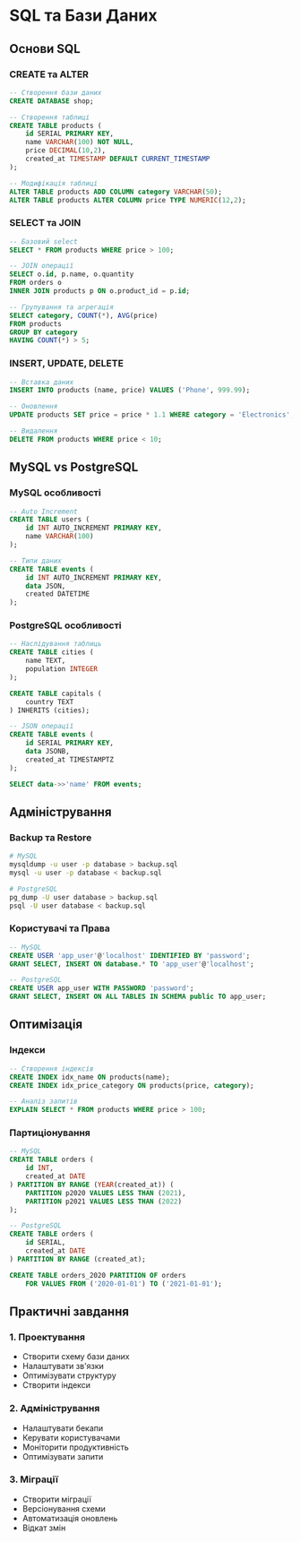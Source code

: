 # SQL та Бази Даних

## Основи SQL

### CREATE та ALTER
```sql
-- Створення бази даних
CREATE DATABASE shop;

-- Створення таблиці
CREATE TABLE products (
    id SERIAL PRIMARY KEY,
    name VARCHAR(100) NOT NULL,
    price DECIMAL(10,2),
    created_at TIMESTAMP DEFAULT CURRENT_TIMESTAMP
);

-- Модифікація таблиці
ALTER TABLE products ADD COLUMN category VARCHAR(50);
ALTER TABLE products ALTER COLUMN price TYPE NUMERIC(12,2);
```

### SELECT та JOIN
```sql
-- Базовий select
SELECT * FROM products WHERE price > 100;

-- JOIN операції
SELECT o.id, p.name, o.quantity
FROM orders o
INNER JOIN products p ON o.product_id = p.id;

-- Групування та агрегація
SELECT category, COUNT(*), AVG(price)
FROM products
GROUP BY category
HAVING COUNT(*) > 5;
```

### INSERT, UPDATE, DELETE
```sql
-- Вставка даних
INSERT INTO products (name, price) VALUES ('Phone', 999.99);

-- Оновлення
UPDATE products SET price = price * 1.1 WHERE category = 'Electronics';

-- Видалення
DELETE FROM products WHERE price < 10;
```

## MySQL vs PostgreSQL

### MySQL особливості
```sql
-- Auto Increment
CREATE TABLE users (
    id INT AUTO_INCREMENT PRIMARY KEY,
    name VARCHAR(100)
);

-- Типи даних
CREATE TABLE events (
    id INT AUTO_INCREMENT PRIMARY KEY,
    data JSON,
    created DATETIME
);
```

### PostgreSQL особливості
```sql
-- Наслідування таблиць
CREATE TABLE cities (
    name TEXT,
    population INTEGER
);

CREATE TABLE capitals (
    country TEXT
) INHERITS (cities);

-- JSON операції
CREATE TABLE events (
    id SERIAL PRIMARY KEY,
    data JSONB,
    created_at TIMESTAMPTZ
);

SELECT data->>'name' FROM events;
```

## Адміністрування

### Backup та Restore
```bash
# MySQL
mysqldump -u user -p database > backup.sql
mysql -u user -p database < backup.sql

# PostgreSQL
pg_dump -U user database > backup.sql
psql -U user database < backup.sql
```

### Користувачі та Права
```sql
-- MySQL
CREATE USER 'app_user'@'localhost' IDENTIFIED BY 'password';
GRANT SELECT, INSERT ON database.* TO 'app_user'@'localhost';

-- PostgreSQL
CREATE USER app_user WITH PASSWORD 'password';
GRANT SELECT, INSERT ON ALL TABLES IN SCHEMA public TO app_user;
```

## Оптимізація

### Індекси
```sql
-- Створення індексів
CREATE INDEX idx_name ON products(name);
CREATE INDEX idx_price_category ON products(price, category);

-- Аналіз запитів
EXPLAIN SELECT * FROM products WHERE price > 100;
```

### Партиціонування
```sql
-- MySQL
CREATE TABLE orders (
    id INT,
    created_at DATE
) PARTITION BY RANGE (YEAR(created_at)) (
    PARTITION p2020 VALUES LESS THAN (2021),
    PARTITION p2021 VALUES LESS THAN (2022)
);

-- PostgreSQL
CREATE TABLE orders (
    id SERIAL,
    created_at DATE
) PARTITION BY RANGE (created_at);

CREATE TABLE orders_2020 PARTITION OF orders
    FOR VALUES FROM ('2020-01-01') TO ('2021-01-01');
```

## Практичні завдання

### 1. Проектування
- Створити схему бази даних
- Налаштувати зв'язки
- Оптимізувати структуру
- Створити індекси

### 2. Адміністрування
- Налаштувати бекапи
- Керувати користувачами
- Моніторити продуктивність
- Оптимізувати запити

### 3. Міграції
- Створити міграції
- Версіонування схеми
- Автоматизація оновлень
- Відкат змін